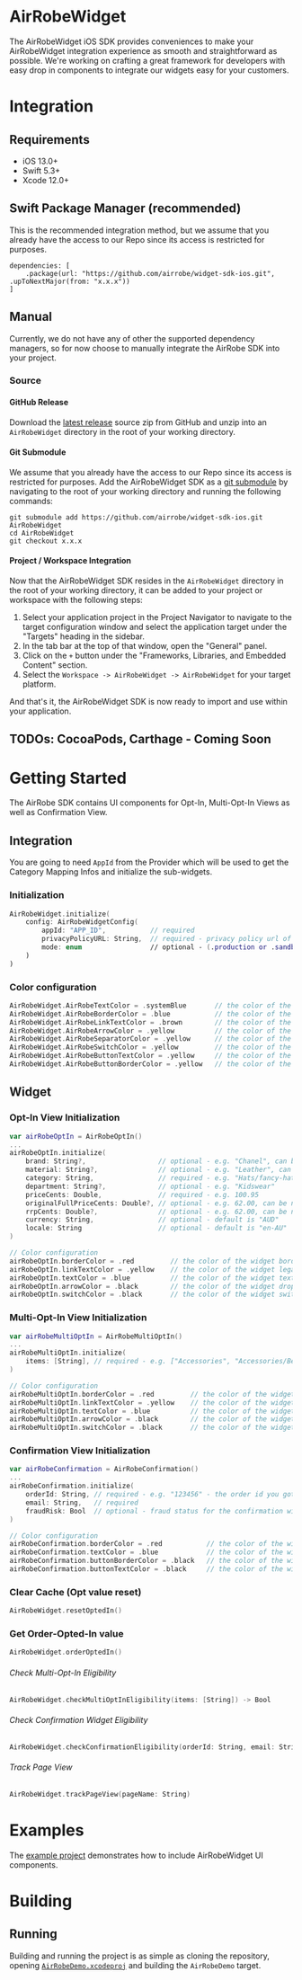 # AirRobeWidget

The AirRobeWidget iOS SDK provides conveniences to make your AirRobeWidget integration experience as smooth and straightforward as possible. We're working on crafting a great framework for developers with easy drop in components to integrate our widgets easy for your customers.

# Integration

## Requirements

- iOS 13.0+
- Swift 5.3+
- Xcode 12.0+


## Swift Package Manager (recommended)

This is the recommended integration method, but we assume that you already have the access to our Repo since its access is restricted for purposes.

```
dependencies: [
    .package(url: "https://github.com/airrobe/widget-sdk-ios.git", .upToNextMajor(from: "x.x.x"))
]
```


## Manual

Currently, we do not have any of other the supported dependency managers, so for now choose to manually integrate the AirRobe SDK into your project.

### Source

#### GitHub Release

Download the [latest release][latest-release] source zip from GitHub and unzip into an `AirRobeWidget` directory in the root of your working directory.

#### Git Submodule

We assume that you already have the access to our Repo since its access is restricted for purposes.
Add the AirRobeWidget SDK as a [git submodule][git-submodule] by navigating to the root of your working directory and running the following commands:

```
git submodule add https://github.com/airrobe/widget-sdk-ios.git AirRobeWidget
cd AirRobeWidget
git checkout x.x.x
```

#### Project / Workspace Integration

Now that the AirRobeWidget SDK resides in the `AirRobeWidget` directory in the root of your working directory, it can be added to your project or workspace with the following steps:

1. Select your application project in the Project Navigator to navigate to the target configuration window and select the application target under the "Targets" heading in the sidebar.
2. In the tab bar at the top of that window, open the "General" panel.
3. Click on the `+` button under the "Frameworks, Libraries, and Embedded Content" section.
4. Select the `Workspace -> AirRobeWidget -> AirRobeWidget` for your target platform.

And that's it, the AirRobeWidget SDK is now ready to import and use within your application.

## TODOs: CocoaPods, Carthage - Coming Soon

# Getting Started

The AirRobe SDK contains UI components for Opt-In, Multi-Opt-In Views as well as Confirmation View.


## Integration

You are going to need `AppId` from the Provider which will be used to get the Category Mapping Infos and initialize the sub-widgets.

### Initialization

```swift
AirRobeWidget.initialize(
    config: AirRobeWidgetConfig(
        appId: "APP_ID",           // required
        privacyPolicyURL: String,  // required - privacy policy url of The Iconic
        mode: enum                 // optional - (.production or .sandbox), default value is .production
    )
)
```

### Color configuration
```swift
AirRobeWidget.AirRobeTextColor = .systemBlue       // the color of the widget text. default value is "#232323"
AirRobeWidget.AirRobeBorderColor = .blue           // the color of the widget border. default value is "#DFDFDF"
AirRobeWidget.AirRobeLinkTextColor = .brown        // the color of the widget legal copy text. default value is "#696969"
AirRobeWidget.AirRobeArrowColor = .yellow          // the color of the widget drop down arrow icon. default value is "#42ABC8"
AirRobeWidget.AirRobeSeparatorColor = .yellow      // the color of the learn more popup view separators. default value is "#DFDFDF"
AirRobeWidget.AirRobeSwitchColor = .yellow         // the color of the widget switch ON color. default value is "#42ABC8"
AirRobeWidget.AirRobeButtonTextColor = .yellow     // the color of the widget activate button text. default value is "#232323"
AirRobeWidget.AirRobeButtonBorderColor = .yellow   // the color of the widget activate button border. default value is "#232323"
```

## Widget

### Opt-In View Initialization

```swift
var airRobeOptIn = AirRobeOptIn()
...
airRobeOptIn.initialize(
    brand: String?,                  // optional - e.g. "Chanel", can be nil
    material: String?,               // optional - e.g. "Leather", can be nil
    category: String,                // required - e.g. "Hats/fancy-hats"
    department: String?,             // optional - e.g. "Kidswear"
    priceCents: Double,              // required - e.g. 100.95
    originalFullPriceCents: Double?, // optional - e.g. 62.00, can be nil
    rrpCents: Double?,               // optional - e.g. 62.00, can be nil
    currency: String,                // optional - default is "AUD"
    locale: String                   // optional - default is "en-AU"
)

// Color configuration
airRobeOptIn.borderColor = .red         // the color of the widget border. default value is "#DFDFDF"
airRobeOptIn.linkTextColor = .yellow    // the color of the widget legal copy text. default value is "#696969"
airRobeOptIn.textColor = .blue          // the color of the widget text. default value is "#232323"
airRobeOptIn.arrowColor = .black        // the color of the widget drop down arrow icon. default value is "#42ABC8"
airRobeOptIn.switchColor = .black       // the color of the widget switch ON color. default value is "#42ABC8"
```


### Multi-Opt-In View Initialization

```swift
var airRobeMultiOptIn = AirRobeMultiOptIn()
...
airRobeMultiOptIn.initialize(
    items: [String], // required - e.g. ["Accessories", "Accessories/Beauty", "Accessories/Bags/Leather bags/Weekender/Handbags", "Accessories/Bags/Clutches/Bum Bags"]
)

// Color configuration
airRobeMultiOptIn.borderColor = .red         // the color of the widget border. default value is "#DFDFDF"
airRobeMultiOptIn.linkTextColor = .yellow    // the color of the widget legal copy text. default value is "#696969"
airRobeMultiOptIn.textColor = .blue          // the color of the widget text. default value is "#232323"
airRobeMultiOptIn.arrowColor = .black        // the color of the widget drop down arrow icon. default value is "#42ABC8"
airRobeMultiOptIn.switchColor = .black       // the color of the widget switch ON color. default value is "#42ABC8"
```


### Confirmation View Initialization

```swift
var airRobeConfirmation = AirRobeConfirmation()
...
airRobeConfirmation.initialize(
    orderId: String, // required - e.g. "123456" - the order id you got from the checkout.
    email: String,   // required
    fraudRisk: Bool  // optional - fraud status for the confirmation widget, default value is false.
)

// Color configuration
airRobeConfirmation.borderColor = .red           // the color of the widget border. default value is "#DFDFDF"
airRobeConfirmation.textColor = .blue            // the color of the widget text. default value is "#232323"
airRobeConfirmation.buttonBorderColor = .black   // the color of the widget activate button border. default value is "#232323"
airRobeConfirmation.buttonTextColor = .black     // the color of the widget activate button text. default value is "#232323"
```


### Clear Cache (Opt value reset)

```swift
AirRobeWidget.resetOptedIn()
```


### Get Order-Opted-In value

```swift
AirRobeWidget.orderOptedIn()
```

###### Check Multi-Opt-In Eligibility

```swift
AirRobeWidget.checkMultiOptInEligibility(items: [String]) -> Bool
```

###### Check Confirmation Widget Eligibility

```swift
AirRobeWidget.checkConfirmationEligibility(orderId: String, email: String, fraudRisk: Bool) -> Bool
```

###### Track Page View

```swift
AirRobeWidget.trackPageView(pageName: String)
```

# Examples

The [example project][example] demonstrates how to include AirRobeWidget UI components.

# Building

## Running

Building and running the project is as simple as cloning the repository, opening [`AirRobeDemo.xcodeproj`][airrobedemo-workspace] and building the `AirRobeDemo` target.

[latest-release]: https://github.com/airrobe/widget-sdk-ios/releases/latest
[git-submodule]: https://git-scm.com/docs/git-submodule
[example]: https://github.com/airrobe/widget-sdk-ios/tree/master/AirRobeDemo
[airrobedemo-workspace]: AirRobeDemo/AirRobeDemo.xcodeproj
